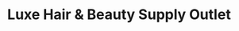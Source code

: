 ---
title: "Luxe Hair & Beauty Supply Outlet"
url: /lorain/luxe-hair-and-beauty-supply-outlet/
shop: hairdresser supply
---